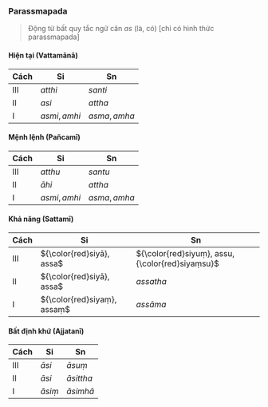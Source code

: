 ### Parassmapada

> Động từ bất quy tắc ngữ căn $as$ (là, có) [chỉ có hình thức parassmapada]

#### Hiện tại (Vattamānā)

| Cách | Si           | Sn           |
| ---- | ------------ | ------------ |
| III  | $atthi$      | $santi$      |
| II   | $asi$        | $attha$      |
| I    | $asmi, amhi$ | $asma, amha$ |

#### Mệnh lệnh (Pañcamī)

| Cách | Si           | Sn           |
| ---- | ------------ | ------------ |
| III  | $atthu$      | $santu$      |
| II   | $āhi$        | $attha$      |
| I    | $asmi, amhi$ | $asma, amha$ |

#### Khả năng (Sattamī)

| Cách | Si                          | Sn                                               |
| ---- | --------------------------- | ------------------------------------------------ |
| III  | ${\color{red}siyā}, assa$   | ${\color{red}siyuṃ}, assu, {\color{red}siyaṃsu}$ |
| II   | ${\color{red}siyā}, assa$   | $assatha$                                        |
| I    | ${\color{red}siyaṃ}, assaṃ$ | $assāma$                                         |

#### Bất định khứ (Ajjatanī)

| Cách | Si     | Sn        |
| ---- | ------ | --------- |
| III  | $āsi$  | $āsuṃ$    |
| II   | $āsi$  | $āsittha$ |
| I    | $āsiṃ$ | $āsimhā$  |
